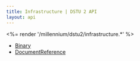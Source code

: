 ```yaml
---
title: Infrastructure | DSTU 2 API
layout: api
---
```


<%= render '/millennium/dstu2/infrastructure.*' %>

* [Binary](../infrastructure/binary)
* [DocumentReference](../infrastructure/document-reference)